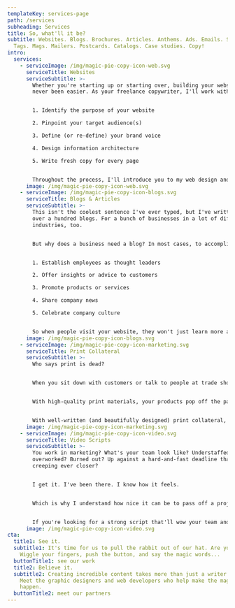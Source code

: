 ```yaml
---
templateKey: services-page
path: /services
subheading: Services
title: So, what'll it be?
subtitle: Websites. Blogs. Brochures. Articles. Anthems. Ads. Emails. Slogans.
  Tags. Mags. Mailers. Postcards. Catalogs. Case studies. Copy!
intro:
  services:
    - serviceImage: /img/magic-pie-copy-icon-web.svg
      serviceTitle: Websites
      serviceSubtitle: >-
        Whether you're starting up or starting over, building your website has
        never been easier. As your freelance copywriter, I'll work with you to: 


        1. Identify the purpose of your website

        2. Pinpoint your target audience(s)

        3. Define (or re-define) your brand voice

        4. Design information architecture

        5. Write fresh copy for every page


        Throughout the process, I'll introduce you to my web design and development partners. Together, we'll customize a website that invites, engages, and inspires your audience.
      image: /img/magic-pie-copy-icon-web.svg
    - serviceImage: /img/magic-pie-copy-icon-blogs.svg
      serviceTitle: Blogs & Articles
      serviceSubtitle: >-
        This isn't the coolest sentence I've ever typed, but I've written well
        over a hundred blogs. For a bunch of businesses in a lot of different
        industries, too. 


        But why does a business need a blog? In most cases, to accomplish at least one of five goals:


        1. Establish employees as thought leaders

        2. Offer insights or advice to customers

        3. Promote products or services

        4. Share company news

        5. Celebrate company culture


        So when people visit your website, they won't just learn more about your brand—they'll fall in love with it.
      image: /img/magic-pie-copy-icon-blogs.svg
    - serviceImage: /img/magic-pie-copy-icon-marketing.svg
      serviceTitle: Print Collateral
      serviceSubtitle: >-
        Who says print is dead? 


        When you sit down with customers or talk to people at trade shows, you've got to leave something behind.  Something to touch. To read. To experience. Something *memorable*.


        With high-quality print materials, your products pop off the page. Your story is sensational. Your brand? It's unbeatable! 


        With well-written (and beautifully designed) print collateral, you can attract, captivate, and activate your audience.
      image: /img/magic-pie-copy-icon-marketing.svg
    - serviceImage: /img/magic-pie-copy-icon-video.svg
      serviceTitle: Video Scripts
      serviceSubtitle: >-
        You work in marketing? What's your team look like? Understaffed and
        overworked? Burned out? Up against a hard-and-fast deadline that's
        creeping ever closer?


        I get it. I've been there. I know how it feels.


        Which is why I understand how nice it can be to pass off a project—such as writing a video script—to someone who can look at it from a fresh perspective. Someone who can take it, run with it, and bring it to life. Someone like me.


        If you're looking for a strong script that'll wow your team and entice your audience, I'm your guy.
      image: /img/magic-pie-copy-icon-video.svg
cta:
  title1: See it.
  subtitle1: It's time for us to pull the rabbit out of our hat. Are you ready?
    Wiggle your fingers, push the button, and say the magic words...
  buttonTitle1: see our work
  title2: Believe it.
  subtitle2: Creating incredible content takes more than just a writer’s touch.
    Meet the graphic designers and web developers who help make the magic
    happen.
  buttonTitle2: meet our partners
---
```

